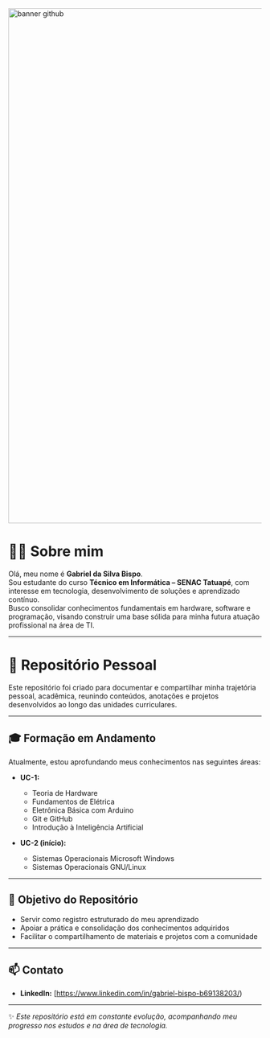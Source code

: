 <img width="1536" height="1024" alt="banner github" src="https://github.com/user-attachments/assets/e2d72fc0-bde3-461d-8da1-9e7e9bc1b512" />

# 👨‍💻 Sobre mim

Olá, meu nome é **Gabriel da Silva Bispo**.  
Sou estudante do curso **Técnico em Informática – SENAC Tatuapé**, com interesse em tecnologia, desenvolvimento de soluções e aprendizado contínuo.  
Busco consolidar conhecimentos fundamentais em hardware, software e programação, visando construir uma base sólida para minha futura atuação profissional na área de TI.  

---

# 📂 Repositório Pessoal

Este repositório foi criado para documentar e compartilhar minha trajetória pessoal, acadêmica, reunindo conteúdos, anotações e projetos desenvolvidos ao longo das unidades curriculares.  

---

## 🎓 Formação em Andamento
Atualmente, estou aprofundando meus conhecimentos nas seguintes áreas:

- **UC-1:**  
  - Teoria de Hardware  
  - Fundamentos de Elétrica  
  - Eletrônica Básica com Arduino  
  - Git e GitHub  
  - Introdução à Inteligência Artificial  

- **UC-2 (início):**  
  - Sistemas Operacionais Microsoft Windows  
  - Sistemas Operacionais GNU/Linux  

---

## 🎯 Objetivo do Repositório
- Servir como registro estruturado do meu aprendizado  
- Apoiar a prática e consolidação dos conhecimentos adquiridos  
- Facilitar o compartilhamento de materiais e projetos com a comunidade  

---

## 📫 Contato
- **LinkedIn:** [https://www.linkedin.com/in/gabriel-bispo-b69138203/)  

---

✨ *Este repositório está em constante evolução, acompanhando meu progresso nos estudos e na área de tecnologia.*
